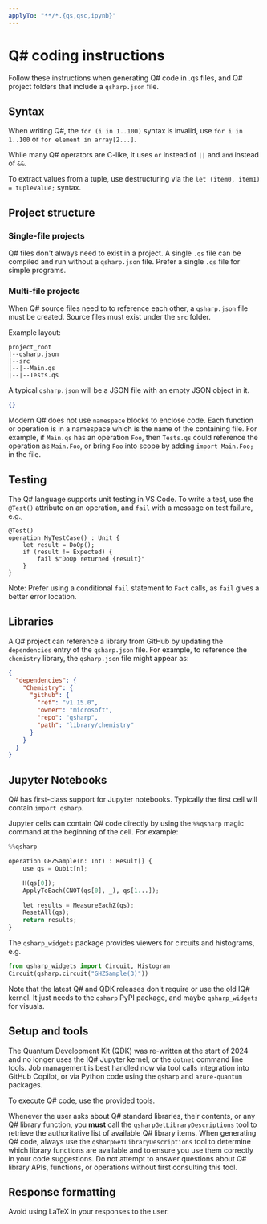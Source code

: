 ```yaml
---
applyTo: "**/*.{qs,qsc,ipynb}"
---
```


# Q# coding instructions

Follow these instructions when generating Q# code in .qs files,
and Q# project folders that include a `qsharp.json` file.

## Syntax

When writing Q#, the `for (i in 1..100)` syntax is invalid, use `for i in 1..100` or
`for element in array[2...]`.

While many Q# operators are C-like, it uses `or` instead of `||` and `and` instead of `&&`.

To extract values from a tuple, use destructuring via the `let (item0, item1) = tupleValue;` syntax.

## Project structure

### Single-file projects

Q# files don't always need to exist in a project. A single `.qs` file can be compiled and
run without a `qsharp.json` file. Prefer a single `.qs` file for simple programs.

### Multi-file projects

When Q# source files need to to reference each other, a `qsharp.json` file must be
created. Source files must exist under the `src` folder.

Example layout:

```
project_root
|--qsharp.json
|--src
|--|--Main.qs
|--|--Tests.qs
```

A typical `qsharp.json` will be a JSON file with an empty JSON object in it.

```json
{}
```

Modern Q# does not use `namespace` blocks to enclose code.
Each function or operation is in a namespace which is the name of the containing file.
For example, if `Main.qs` has an operation `Foo`, then `Tests.qs` could reference the
operation as `Main.Foo`, or bring `Foo` into scope by adding `import Main.Foo;` in the file.

## Testing

The Q# language supports unit testing in VS Code. To write a test, use the `@Test()`
attribute on an operation, and `fail` with a message on test failure, e.g.,

```qsharp
@Test()
operation MyTestCase() : Unit {
    let result = DoOp();
    if (result != Expected) {
        fail $"DoOp returned {result}"
    }
}
```

Note: Prefer using a conditional `fail` statement to `Fact` calls, as `fail` gives a better error location.

## Libraries

A Q# project can reference a library from GitHub by updating the `dependencies` entry of
the `qsharp.json` file. For example, to reference the `chemistry` library, the `qsharp.json`
file might appear as:

```json
{
  "dependencies": {
    "Chemistry": {
      "github": {
        "ref": "v1.15.0",
        "owner": "microsoft",
        "repo": "qsharp",
        "path": "library/chemistry"
      }
    }
  }
}
```

## Jupyter Notebooks

Q# has first-class support for Jupyter notebooks. Typically the first cell will contain `import qsharp`.

Jupyter cells can contain Q# code directly by using the `%%qsharp` magic command at the beginning of the cell. For example:

```python
%%qsharp

operation GHZSample(n: Int) : Result[] {
    use qs = Qubit[n];

    H(qs[0]);
    ApplyToEach(CNOT(qs[0], _), qs[1...]);

    let results = MeasureEachZ(qs);
    ResetAll(qs);
    return results;
}
```

The `qsharp_widgets` package provides viewers for circuits and histograms, e.g.

```python
from qsharp_widgets import Circuit, Histogram
Circuit(qsharp.circuit("GHZSample(3)"))
```

Note that the latest Q# and QDK releases don't require or use the old IQ# kernel. It just needs to the `qsharp` PyPI package,
and maybe `qsharp_widgets` for visuals.

## Setup and tools

The Quantum Development Kit (QDK) was re-written at the start of 2024 and no longer uses
the IQ# Jupyter kernel, or the `dotnet` command line tools. Job management is best handled
now via tool calls integration into GitHub Copilot, or via Python code using the `qsharp`
and `azure-quantum` packages.

To execute Q# code, use the provided tools.

Whenever the user asks about Q# standard libraries, their contents, or any Q# library function, you **must** call the `qsharpGetLibraryDescriptions` tool to retrieve the authoritative list of available Q# library items. When generating Q# code, always use the `qsharpGetLibraryDescriptions` tool to determine which library functions are available and to ensure you use them correctly in your code suggestions. Do not attempt to answer questions about Q# library APIs, functions, or operations without first consulting this tool.

## Response formatting

Avoid using LaTeX in your responses to the user.
